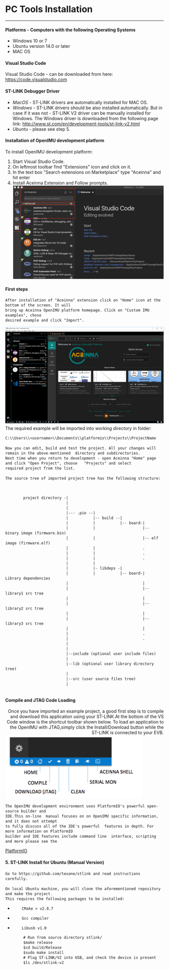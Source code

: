 # **PC Tools Installation**  


------------------------------------------------------------  

#### **Platforms - Computers with the following Operating Systems**  

 - Windows 10 or 7
 - Ubuntu version 14.0 or later
 - MAC OS


#### **Visual Studio Code**

Visual Studio Code - can be downloaded from here:  https://code.visualstudio.com

#### **ST-LINK Debugger Driver**  

-   *MacOS* - ST-LINK drivers are automatically installed for MAC OS.
-   *Windows* - ST-LINK drivers should be also installed automatically. But in case if it was not - ST-LINK V2 driver can be manually installed for Windows.  The Windows driver is downloaded from the following page link:
    http://www.st.com/en/development-tools/st-link-v2.html
-   *Ubuntu* - please see step 5.

#### **Installation of OpenIMU development platform**

To install OpenIMU development platform:

1. Start Visual Studio Code.
2. On leftmost toolbar find "Extensions" icon and click on it.
3. In the text box "Search extensions on Marketplace" type "Aceinna" and hit enter
4. Install Aceinna Extension and Follow prompts.
    ![未找到图片](media/AddExtension.png)  


#### **First steps**   
    After installation of "Aceinna" extension click on "Home" icon at the bottom of the screen. It will  
    bring up Aceinna OpenIMU platform homepage. Click on "Custom IMU examples", chose  
    desired example and click "Import".  

![未找到图片](media/HomePage.png)  
    The required example will be imported into working directory in folder:  

    C:\\Users\\<username>\\Documents\\platformio\\Projects\\ProjectName  

    Now you can edit, build and test the project. All your changes will remain in the above-mentioned  directory and subdirectories.  
    Next time when you return to development - open Aceinna "Home" page and click "Open Project", choose   "Projects" and select  
    required project from the list.  

    The source tree of imported project tree has the following structure:  

```   


        project directory -|
                           |
                           |                                   
                           |--- .pio --|
                           |           |-- build --|   
                           |           |           |-- board-|   
                           |           |                     |-- binary image (firmware.bin)  
                           |           |                     |-- elf image (firmware.elf)  
                           |           |                     .  
                           |           |                     .  
                           |           |                     .  
                           |           |
                           |           |- libdeps -|   
                           |           |           |-- board-|  Library dependencies
                           |                                 |      
                           |                                 |--library1 src tree
                           |                                 |   
                           |                                 |--library2 src tree
                           |                                 |   
                           |                                 |--library3 src tree
                           |                                 |   
                           |                                 .  
                           |                                 .  
                           |                                            
                           |                                            
                           |--include (optional user include files)              
                           |                                            
                           |--lib (optional user library directory tree)
                           |
                           |--src (user source files tree)
                           |


```   

####    **Compile and JTAG Code Loading**
<div style="text-align: right">
    Once you have imported an example project, a good first step is to compile and download this  
    application using your ST-LINK.At the bottom of the VS Code window is the shortcut toolbar  
    shown below.  To load an application to the OpenIMU with JTAG,simply click  
    the Install/Download button while the ST-LINK is connected to your EVB.
</div>
<img src="media/VSCodeToolBar.png" height = "200" >

    The OpenIMU development environment uses PlatformIO's powerful open-source builder and 
    IDE.This on-line  manual focuses on on OpenIMU specific information, and it does not attempt  
    to fully discuss all of the IDE's powerful  features in depth. For more information on PlatformIO  
    builder and IDE features include command line  interface, scripting and more please see the  
[PlatformIO](https://docs.platformio.org)  

#### **5.  ST-LINK Install for Ubuntu (Manual Version)**  

    Go to https://github.com/texane/stlink and read instructions carefully.  

    On local Ubuntu machine, you will clone the aforementioned repository and make the project.  
    This requires the following packages to be installed:   

*         CMake > v2.8.7  
*         Gcc compiler  
*         Libusb v1.0  

```   
        # Run from source directory stlink/  
        $make release  
        $cd build/Release  
        $sudo make install  
        # Plug ST-LINK/V2 into USB, and check the device is present  
        $ls /dev/stlink-v2  
```   
